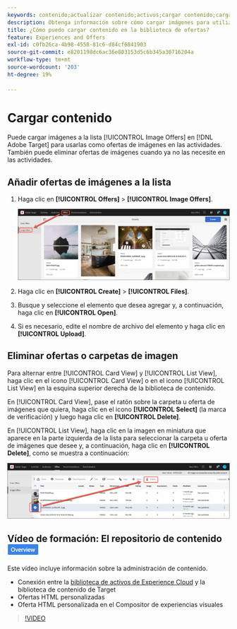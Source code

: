 ```yaml
---
keywords: contenido;actualizar contenido;activos;cargar contenido;cargar activo
description: Obtenga información sobre cómo cargar imágenes para utilizarlas como ofertas de imágenes en Adobe Target.
title: ¿Cómo puedo cargar contenido en la biblioteca de ofertas?
feature: Experiences and Offers
exl-id: c0fb26ca-4b98-4558-81c6-d84cf6841903
source-git-commit: e8201198dc6ac36e803153d5c6b345a30716204a
workflow-type: tm+mt
source-wordcount: '203'
ht-degree: 19%

---
```


# Cargar contenido

Puede cargar imágenes a la lista [!UICONTROL Image Offers] en [!DNL Adobe Target] para usarlas como ofertas de imágenes en las actividades. También puede eliminar ofertas de imágenes cuando ya no las necesite en las actividades.

## Añadir ofertas de imágenes a la lista

1. Haga clic en **[!UICONTROL Offers]** > **[!UICONTROL Image Offers]**.

   ![Ofertas > Ofertas de imágenes](/help/main/c-experiences/c-manage-content/assets/image-offers-tab.png)

1. Haga clic en **[!UICONTROL Create]** > **[!UICONTROL Files]**.
1. Busque y seleccione el elemento que desea agregar y, a continuación, haga clic en **[!UICONTROL Open]**.
1. Si es necesario, edite el nombre de archivo del elemento y haga clic en **[!UICONTROL Upload]**.

## Eliminar ofertas o carpetas de imagen

Para alternar entre [!UICONTROL Card View] y [!UICONTROL List View], haga clic en el icono [!UICONTROL Card View] o en el icono [!UICONTROL List View] en la esquina superior derecha de la biblioteca de contenido.

En [!UICONTROL Card View], pase el ratón sobre la carpeta u oferta de imágenes que quiera, haga clic en el icono **[!UICONTROL Select]** (la marca de verificación) y luego haga clic en **[!UICONTROL Delete]**.

En [!UICONTROL List View], haga clic en la imagen en miniatura que aparece en la parte izquierda de la lista para seleccionar la carpeta u oferta de imágenes que desee y, a continuación, haga clic en **[!UICONTROL Delete]**, como se muestra a continuación:

![Eliminar el elemento seleccionado](/help/main/c-experiences/c-manage-content/assets/delete-image-offer.png)

## Vídeo de formación: El repositorio de contenido ![Distintivo de información general](/help/main/assets/overview.png)

Este vídeo incluye información sobre la administración de contenido.

* Conexión entre la [biblioteca de activos de Experience Cloud](https://experienceleague.adobe.com/docs/core-services/interface/assets/creative-cloud.html) y la biblioteca de contenido de Target
* Ofertas HTML personalizadas
* Oferta HTML personalizada en el Compositor de experiencias visuales

>[!VIDEO](https://video.tv.adobe.com/v/17387)
